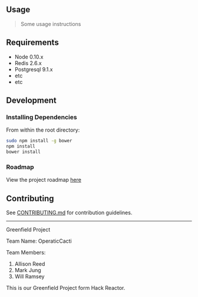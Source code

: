 
## Usage

> Some usage instructions

## Requirements

- Node 0.10.x
- Redis 2.6.x
- Postgresql 9.1.x
- etc
- etc

## Development

### Installing Dependencies

From within the root directory:

```sh
sudo npm install -g bower
npm install
bower install
```

### Roadmap

View the project roadmap [here](LINK_TO_PROJECT_ISSUES)


## Contributing

See [CONTRIBUTING.md](CONTRIBUTING.md) for contribution guidelines.


------------------------------------------------------------------------
Greenfield Project

Team Name: 
OperaticCacti

Team Members:
1. Allison Reed
2. Mark Jung
3. Will Ramsey

This is our Greenfield Project form Hack Reactor. 
